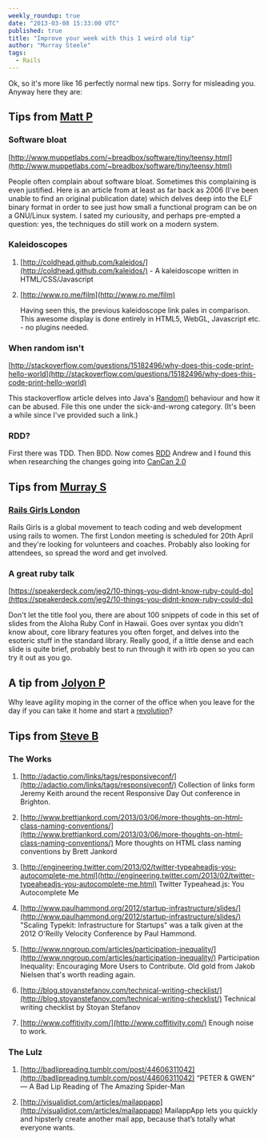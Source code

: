 ```yaml
---
weekly_roundup: true
date: "2013-03-08 15:33:00 UTC"
published: true
title: "Improve your week with this 1 weird old tip"
author: "Murray Steele"
tags:
  - Rails
---
```


Ok, so it's more like 16 perfectly normal new tips.  Sorry for misleading you.  Anyway here they are:


Tips from [Matt P](/people/matt-peperell)
------------------

### Software bloat

[http://www.muppetlabs.com/~breadbox/software/tiny/teensy.html](http://www.muppetlabs.com/~breadbox/software/tiny/teensy.html)

People often complain about software bloat. Sometimes this complaining is even justified.  Here is an article from at least as far back as 2006 (I've been unable to find an original publication date) which delves deep into the ELF binary format in order to see just how small a functional program can be on a GNU/Linux system. I sated my curiousity, and perhaps pre-empted a question: yes, the techniques do still work on a modern system.

### Kaleidoscopes

1. [http://coldhead.github.com/kaleidos/](http://coldhead.github.com/kaleidos/) - A kaleidoscope written in HTML/CSS/Javascript

2. [http://www.ro.me/film](http://www.ro.me/film)

   Having seen this, the previous kaleidoscope link pales in comparison.  This awesome display is done entirely in HTML5, WebGL, Javascript etc. - no plugins needed.

### When random isn't

[http://stackoverflow.com/questions/15182496/why-does-this-code-print-hello-world](http://stackoverflow.com/questions/15182496/why-does-this-code-print-hello-world)

This stackoverflow article delves into Java's [Random()](http://www.docjar.com/docs/api/java/util/Random.html) behaviour and how it can be abused.  File this one under the sick-and-wrong category. (It's been a while since I've provided such a link.)

### RDD?

First there was TDD. Then BDD.  Now comes [RDD](http://tom.preston-werner.com/2010/08/23/readme-driven-development.html)
Andrew and I found this when researching the changes going into [CanCan 2.0](https://github.com/ryanb/cancan/tree/2.0)


Tips from [Murray S](/people/murray-steele)
--------------------

### [Rails Girls London](http://railsgirls.com/london)

Rails Girls is a global movement to teach coding and web development using rails to women.  The first London meeting is scheduled for 20th April and they're looking for volunteers and coaches.   Probably also looking for attendees, so spread the word and get involved.

### A great ruby talk

[https://speakerdeck.com/jeg2/10-things-you-didnt-know-ruby-could-do](https://speakerdeck.com/jeg2/10-things-you-didnt-know-ruby-could-do)

Don't let the title fool you, there are about 100 snippets of code in this set of slides from the Aloha Ruby Conf in Hawaii.  Goes over syntax you didn't know about, core library features you often forget, and delves into the esoteric stuff in the standard library.  Really good, if a little dense and each slide is quite brief, probably best to run through it with irb open so you can try it out as you go.

A tip from [Jolyon P](/people/jolyon-pawlyn)
---------------------

Why leave agility moping in the corner of the office when you leave for the day if you can take it home and start a [revolution](http://www.ted.com/talks/bruce_feiler_agile_programming_for_your_family.html)?

Tips from [Steve B](/people/steve-barnett)
-------------------

### The Works

1. [http://adactio.com/links/tags/responsiveconf/](http://adactio.com/links/tags/responsiveconf/)
   Collection of links form Jeremy Keith around the recent Responsive Day Out conference in Brighton.

2. [http://www.brettjankord.com/2013/03/06/more-thoughts-on-html-class-naming-conventions/](http://www.brettjankord.com/2013/03/06/more-thoughts-on-html-class-naming-conventions/)
   More thoughts on HTML class naming conventions by Brett Jankord

3.  [http://engineering.twitter.com/2013/02/twitter-typeaheadjs-you-autocomplete-me.html](http://engineering.twitter.com/2013/02/twitter-typeaheadjs-you-autocomplete-me.html)
   Twitter Typeahead.js: You Autocomplete Me

4. [http://www.paulhammond.org/2012/startup-infrastructure/slides/](http://www.paulhammond.org/2012/startup-infrastructure/slides/)
   "Scaling Typekit: Infrastructure for Startups" was a talk given at the 2012 O'Reilly Velocity Conference by Paul Hammond.

5. [http://www.nngroup.com/articles/participation-inequality/](http://www.nngroup.com/articles/participation-inequality/)
   Participation Inequality: Encouraging More Users to Contribute. Old gold from Jakob Nielsen that's worth reading again.

6. [http://blog.stoyanstefanov.com/technical-writing-checklist/](http://blog.stoyanstefanov.com/technical-writing-checklist/)
   Technical writing checklist by Stoyan Stefanov

7. [http://www.coffitivity.com/](http://www.coffitivity.com/)
   Enough noise to work.

### The Lulz

1. [http://badlipreading.tumblr.com/post/44606311042](http://badlipreading.tumblr.com/post/44606311042)
   “PETER & GWEN” — A Bad Lip Reading of The Amazing Spider-Man

2. [http://visualidiot.com/articles/mailappapp](http://visualidiot.com/articles/mailappapp)
   MailappApp lets you quickly and hipsterly create another mail app, because that’s totally what everyone wants.


